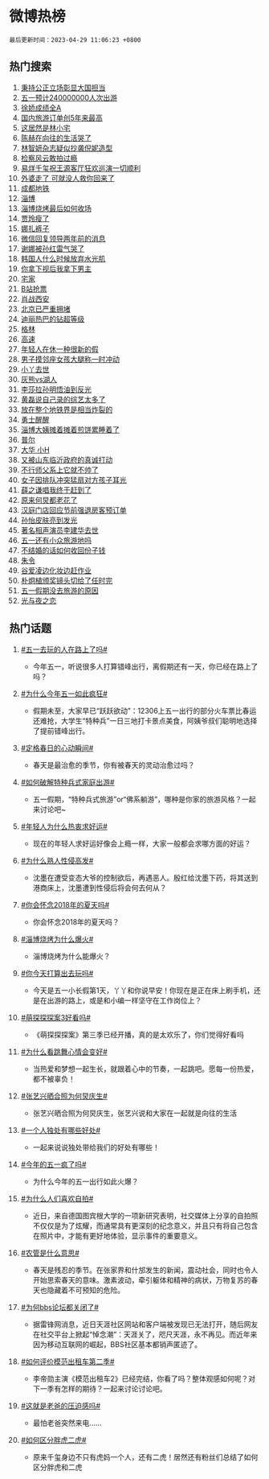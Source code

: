 # 微博热榜

`最后更新时间：2023-04-29 11:06:23 +0800`

## 热门搜索

1. [秉持公正立场彰显大国担当](https://m.weibo.cn/search?containerid=100103type%3D1%26t%3D10%26q%3D%23%E7%A7%89%E6%8C%81%E5%85%AC%E6%AD%A3%E7%AB%8B%E5%9C%BA%E5%BD%B0%E6%98%BE%E5%A4%A7%E5%9B%BD%E6%8B%85%E5%BD%93%23&stream_entry_id=51&isnewpage=1&extparam=seat%3D1%26pos%3D0%26dgr%3D0%26cate%3D10103%26stream_entry_id%3D51%26c_type%3D51%26filter_type%3Drealtimehot%26display_time%3D1682737581%26pre_seqid%3D1682737581626017588124&luicode=10000011&lfid=106003type%253D25%2526t%253D3%2526disable_hot%253D1%2526filter_type%253Drealtimehot)
1. [五一预计240000000人次出游](https://m.weibo.cn/search?containerid=100103type%3D1%26t%3D10%26q%3D%23%E4%BA%94%E4%B8%80%E9%A2%84%E8%AE%A1240000000%E4%BA%BA%E6%AC%A1%E5%87%BA%E6%B8%B8%23&stream_entry_id=31&isnewpage=1&extparam=seat%3D1%26pos%3D0%26lcate%3D5001%26filter_type%3Drealtimehot%26stream_entry_id%3D31%26band_rank%3D1%26c_type%3D31%26dgr%3D0%26q%3D%2523%25E4%25BA%2594%25E4%25B8%2580%25E9%25A2%2584%25E8%25AE%25A1240000000%25E4%25BA%25BA%25E6%25AC%25A1%25E5%2587%25BA%25E6%25B8%25B8%2523%26cate%3D5001%26realpos%3D1%26flag%3D16%26display_time%3D1682737581%26pre_seqid%3D1682737581626017588124&luicode=10000011&lfid=106003type%253D25%2526t%253D3%2526disable_hot%253D1%2526filter_type%253Drealtimehot)
1. [徐娇成绩全A](https://m.weibo.cn/search?containerid=100103type%3D1%26t%3D10%26q%3D%23%E5%BE%90%E5%A8%87%E6%88%90%E7%BB%A9%E5%85%A8A%23&stream_entry_id=31&isnewpage=1&extparam=seat%3D1%26pos%3D1%26lcate%3D5001%26filter_type%3Drealtimehot%26stream_entry_id%3D31%26band_rank%3D2%26c_type%3D31%26dgr%3D0%26q%3D%2523%25E5%25BE%2590%25E5%25A8%2587%25E6%2588%2590%25E7%25BB%25A9%25E5%2585%25A8A%2523%26cate%3D5001%26realpos%3D2%26flag%3D2%26display_time%3D1682737581%26pre_seqid%3D1682737581626017588124&luicode=10000011&lfid=106003type%253D25%2526t%253D3%2526disable_hot%253D1%2526filter_type%253Drealtimehot)
1. [国内旅游订单创5年来最高](https://m.weibo.cn/search?containerid=100103type%3D1%26t%3D10%26q%3D%23%E5%9B%BD%E5%86%85%E6%97%85%E6%B8%B8%E8%AE%A2%E5%8D%95%E5%88%9B5%E5%B9%B4%E6%9D%A5%E6%9C%80%E9%AB%98%23&stream_entry_id=31&isnewpage=1&extparam=seat%3D1%26pos%3D2%26lcate%3D5001%26filter_type%3Drealtimehot%26stream_entry_id%3D31%26band_rank%3D3%26c_type%3D31%26dgr%3D0%26q%3D%2523%25E5%259B%25BD%25E5%2586%2585%25E6%2597%2585%25E6%25B8%25B8%25E8%25AE%25A2%25E5%258D%2595%25E5%2588%259B5%25E5%25B9%25B4%25E6%259D%25A5%25E6%259C%2580%25E9%25AB%2598%2523%26cate%3D5001%26realpos%3D3%26flag%3D1%26display_time%3D1682737581%26pre_seqid%3D1682737581626017588124&luicode=10000011&lfid=106003type%253D25%2526t%253D3%2526disable_hot%253D1%2526filter_type%253Drealtimehot)
1. [这居然是林小宅](https://m.weibo.cn/search?containerid=100103type%3D1%26t%3D10%26q%3D%23%E8%BF%99%E5%B1%85%E7%84%B6%E6%98%AF%E6%9E%97%E5%B0%8F%E5%AE%85%23&stream_entry_id=31&isnewpage=1&extparam=seat%3D1%26pos%3D3%26lcate%3D5001%26filter_type%3Drealtimehot%26stream_entry_id%3D31%26band_rank%3D4%26c_type%3D31%26dgr%3D0%26q%3D%2523%25E8%25BF%2599%25E5%25B1%2585%25E7%2584%25B6%25E6%2598%25AF%25E6%259E%2597%25E5%25B0%258F%25E5%25AE%2585%2523%26cate%3D5001%26realpos%3D4%26flag%3D1%26display_time%3D1682737581%26pre_seqid%3D1682737581626017588124&luicode=10000011&lfid=106003type%253D25%2526t%253D3%2526disable_hot%253D1%2526filter_type%253Drealtimehot)
1. [陈赫在向往的生活哭了](https://m.weibo.cn/search?containerid=100103type%3D1%26t%3D10%26q%3D%23%E9%99%88%E8%B5%AB%E5%9C%A8%E5%90%91%E5%BE%80%E7%9A%84%E7%94%9F%E6%B4%BB%E5%93%AD%E4%BA%86%23&stream_entry_id=31&isnewpage=1&extparam=seat%3D1%26pos%3D4%26lcate%3D5001%26filter_type%3Drealtimehot%26stream_entry_id%3D31%26band_rank%3D5%26c_type%3D31%26dgr%3D0%26q%3D%2523%25E9%2599%2588%25E8%25B5%25AB%25E5%259C%25A8%25E5%2590%2591%25E5%25BE%2580%25E7%259A%2584%25E7%2594%259F%25E6%25B4%25BB%25E5%2593%25AD%25E4%25BA%2586%2523%26cate%3D5001%26realpos%3D5%26flag%3D2%26display_time%3D1682737581%26pre_seqid%3D1682737581626017588124&luicode=10000011&lfid=106003type%253D25%2526t%253D3%2526disable_hot%253D1%2526filter_type%253Drealtimehot)
1. [林智妍杂志疑似抄袭倪妮造型](https://m.weibo.cn/search?containerid=100103type%3D1%26t%3D10%26q%3D%23%E6%9E%97%E6%99%BA%E5%A6%8D%E6%9D%82%E5%BF%97%E7%96%91%E4%BC%BC%E6%8A%84%E8%A2%AD%E5%80%AA%E5%A6%AE%E9%80%A0%E5%9E%8B%23&stream_entry_id=31&isnewpage=1&extparam=seat%3D1%26pos%3D5%26lcate%3D5001%26filter_type%3Drealtimehot%26stream_entry_id%3D31%26band_rank%3D6%26c_type%3D31%26dgr%3D0%26q%3D%2523%25E6%259E%2597%25E6%2599%25BA%25E5%25A6%258D%25E6%259D%2582%25E5%25BF%2597%25E7%2596%2591%25E4%25BC%25BC%25E6%258A%2584%25E8%25A2%25AD%25E5%2580%25AA%25E5%25A6%25AE%25E9%2580%25A0%25E5%259E%258B%2523%26cate%3D5001%26realpos%3D6%26flag%3D0%26display_time%3D1682737581%26pre_seqid%3D1682737581626017588124&luicode=10000011&lfid=106003type%253D25%2526t%253D3%2526disable_hot%253D1%2526filter_type%253Drealtimehot)
1. [检察风云敢拍过瘾](https://m.weibo.cn/search?containerid=100103type%3D1%26t%3D10%26q%3D%23%E6%A3%80%E5%AF%9F%E9%A3%8E%E4%BA%91%E6%95%A2%E6%8B%8D%E8%BF%87%E7%98%BE%23&stream_entry_id=31&isnewpage=1&extparam=seat%3D1%26topic_ad%3D1%26pos%3D6%26band_rank%3D7%26lcate%3D5001%26filter_type%3Drealtimehot%26stream_entry_id%3D31%26adid%3D187668%26c_type%3D31%26dgr%3D0%26q%3D%2523%25E6%25A3%2580%25E5%25AF%259F%25E9%25A3%258E%25E4%25BA%2591%25E6%2595%25A2%25E6%258B%258D%25E8%25BF%2587%25E7%2598%25BE%2523%26cate%3D5001%26display_time%3D1682737581%26pre_seqid%3D1682737581626017588124&luicode=10000011&lfid=106003type%253D25%2526t%253D3%2526disable_hot%253D1%2526filter_type%253Drealtimehot)
1. [易烊千玺祝王源客厅狂欢巡演一切顺利](https://m.weibo.cn/search?containerid=100103type%3D1%26t%3D10%26q%3D%23%E6%98%93%E7%83%8A%E5%8D%83%E7%8E%BA%E7%A5%9D%E7%8E%8B%E6%BA%90%E5%AE%A2%E5%8E%85%E7%8B%82%E6%AC%A2%E5%B7%A1%E6%BC%94%E4%B8%80%E5%88%87%E9%A1%BA%E5%88%A9%23&stream_entry_id=31&isnewpage=1&extparam=seat%3D1%26pos%3D7%26lcate%3D5001%26filter_type%3Drealtimehot%26stream_entry_id%3D31%26band_rank%3D7%26c_type%3D31%26dgr%3D0%26q%3D%2523%25E6%2598%2593%25E7%2583%258A%25E5%258D%2583%25E7%258E%25BA%25E7%25A5%259D%25E7%258E%258B%25E6%25BA%2590%25E5%25AE%25A2%25E5%258E%2585%25E7%258B%2582%25E6%25AC%25A2%25E5%25B7%25A1%25E6%25BC%2594%25E4%25B8%2580%25E5%2588%2587%25E9%25A1%25BA%25E5%2588%25A9%2523%26cate%3D5001%26realpos%3D7%26flag%3D1%26display_time%3D1682737581%26pre_seqid%3D1682737581626017588124&luicode=10000011&lfid=106003type%253D25%2526t%253D3%2526disable_hot%253D1%2526filter_type%253Drealtimehot)
1. [外婆走了 可就没人救你回来了](https://m.weibo.cn/search?containerid=100103type%3D1%26t%3D10%26q%3D%E5%A4%96%E5%A9%86%E8%B5%B0%E4%BA%86+%E5%8F%AF%E5%B0%B1%E6%B2%A1%E4%BA%BA%E6%95%91%E4%BD%A0%E5%9B%9E%E6%9D%A5%E4%BA%86&stream_entry_id=31&isnewpage=1&extparam=seat%3D1%26pos%3D8%26lcate%3D5001%26filter_type%3Drealtimehot%26stream_entry_id%3D31%26band_rank%3D8%26c_type%3D31%26dgr%3D0%26q%3D%25E5%25A4%2596%25E5%25A9%2586%25E8%25B5%25B0%25E4%25BA%2586%2520%25E5%258F%25AF%25E5%25B0%25B1%25E6%25B2%25A1%25E4%25BA%25BA%25E6%2595%2591%25E4%25BD%25A0%25E5%259B%259E%25E6%259D%25A5%25E4%25BA%2586%26cate%3D5001%26realpos%3D8%26flag%3D0%26display_time%3D1682737581%26pre_seqid%3D1682737581626017588124&luicode=10000011&lfid=106003type%253D25%2526t%253D3%2526disable_hot%253D1%2526filter_type%253Drealtimehot)
1. [成都地铁](https://m.weibo.cn/search?containerid=100103type%3D1%26t%3D10%26q%3D%23%E6%88%90%E9%83%BD%E5%9C%B0%E9%93%81%23&stream_entry_id=31&isnewpage=1&extparam=seat%3D1%26pos%3D9%26lcate%3D5001%26filter_type%3Drealtimehot%26stream_entry_id%3D31%26band_rank%3D9%26c_type%3D31%26dgr%3D0%26q%3D%2523%25E6%2588%2590%25E9%2583%25BD%25E5%259C%25B0%25E9%2593%2581%2523%26cate%3D5001%26realpos%3D9%26flag%3D0%26display_time%3D1682737581%26pre_seqid%3D1682737581626017588124&luicode=10000011&lfid=106003type%253D25%2526t%253D3%2526disable_hot%253D1%2526filter_type%253Drealtimehot)
1. [淄博](https://m.weibo.cn/search?containerid=100103type%3D1%26t%3D10%26q%3D%E6%B7%84%E5%8D%9A&stream_entry_id=31&isnewpage=1&extparam=seat%3D1%26pos%3D10%26lcate%3D5001%26filter_type%3Drealtimehot%26stream_entry_id%3D31%26band_rank%3D10%26c_type%3D31%26dgr%3D0%26q%3D%25E6%25B7%2584%25E5%258D%259A%26cate%3D5001%26realpos%3D10%26flag%3D0%26display_time%3D1682737581%26pre_seqid%3D1682737581626017588124&luicode=10000011&lfid=106003type%253D25%2526t%253D3%2526disable_hot%253D1%2526filter_type%253Drealtimehot)
1. [淄博烧烤最后如何收场](https://m.weibo.cn/search?containerid=100103type%3D1%26t%3D10%26q%3D%E6%B7%84%E5%8D%9A%E7%83%A7%E7%83%A4%E6%9C%80%E5%90%8E%E5%A6%82%E4%BD%95%E6%94%B6%E5%9C%BA&stream_entry_id=31&isnewpage=1&extparam=seat%3D1%26pos%3D11%26lcate%3D5001%26filter_type%3Drealtimehot%26stream_entry_id%3D31%26band_rank%3D11%26c_type%3D31%26dgr%3D0%26q%3D%25E6%25B7%2584%25E5%258D%259A%25E7%2583%25A7%25E7%2583%25A4%25E6%259C%2580%25E5%2590%258E%25E5%25A6%2582%25E4%25BD%2595%25E6%2594%25B6%25E5%259C%25BA%26cate%3D5001%26realpos%3D11%26flag%3D2%26display_time%3D1682737581%26pre_seqid%3D1682737581626017588124&luicode=10000011&lfid=106003type%253D25%2526t%253D3%2526disable_hot%253D1%2526filter_type%253Drealtimehot)
1. [贾玲瘦了](https://m.weibo.cn/search?containerid=100103type%3D1%26t%3D10%26q%3D%E8%B4%BE%E7%8E%B2%E7%98%A6%E4%BA%86&stream_entry_id=31&isnewpage=1&extparam=seat%3D1%26pos%3D12%26lcate%3D5001%26filter_type%3Drealtimehot%26stream_entry_id%3D31%26band_rank%3D12%26c_type%3D31%26dgr%3D0%26q%3D%25E8%25B4%25BE%25E7%258E%25B2%25E7%2598%25A6%25E4%25BA%2586%26cate%3D5001%26realpos%3D12%26flag%3D1%26display_time%3D1682737581%26pre_seqid%3D1682737581626017588124&luicode=10000011&lfid=106003type%253D25%2526t%253D3%2526disable_hot%253D1%2526filter_type%253Drealtimehot)
1. [娜扎裤子](https://m.weibo.cn/search?containerid=100103type%3D1%26t%3D10%26q%3D%23%E5%A8%9C%E6%89%8E%E8%A3%A4%E5%AD%90%23&stream_entry_id=31&isnewpage=1&extparam=seat%3D1%26pos%3D13%26lcate%3D5001%26filter_type%3Drealtimehot%26stream_entry_id%3D31%26band_rank%3D13%26c_type%3D31%26dgr%3D0%26q%3D%2523%25E5%25A8%259C%25E6%2589%258E%25E8%25A3%25A4%25E5%25AD%2590%2523%26cate%3D5001%26realpos%3D13%26flag%3D1%26display_time%3D1682737581%26pre_seqid%3D1682737581626017588124&luicode=10000011&lfid=106003type%253D25%2526t%253D3%2526disable_hot%253D1%2526filter_type%253Drealtimehot)
1. [微信回复领导两年前的消息](https://m.weibo.cn/search?containerid=100103type%3D1%26t%3D10%26q%3D%23%E5%BE%AE%E4%BF%A1%E5%9B%9E%E5%A4%8D%E9%A2%86%E5%AF%BC%E4%B8%A4%E5%B9%B4%E5%89%8D%E7%9A%84%E6%B6%88%E6%81%AF%23&stream_entry_id=31&isnewpage=1&extparam=seat%3D1%26pos%3D14%26lcate%3D5001%26filter_type%3Drealtimehot%26stream_entry_id%3D31%26band_rank%3D14%26c_type%3D31%26dgr%3D0%26q%3D%2523%25E5%25BE%25AE%25E4%25BF%25A1%25E5%259B%259E%25E5%25A4%258D%25E9%25A2%2586%25E5%25AF%25BC%25E4%25B8%25A4%25E5%25B9%25B4%25E5%2589%258D%25E7%259A%2584%25E6%25B6%2588%25E6%2581%25AF%2523%26cate%3D5001%26realpos%3D14%26flag%3D2%26display_time%3D1682737581%26pre_seqid%3D1682737581626017588124&luicode=10000011&lfid=106003type%253D25%2526t%253D3%2526disable_hot%253D1%2526filter_type%253Drealtimehot)
1. [谢娜被孙红雷气哭了](https://m.weibo.cn/search?containerid=100103type%3D1%26t%3D10%26q%3D%23%E8%B0%A2%E5%A8%9C%E8%A2%AB%E5%AD%99%E7%BA%A2%E9%9B%B7%E6%B0%94%E5%93%AD%E4%BA%86%23&stream_entry_id=31&isnewpage=1&extparam=seat%3D1%26pos%3D15%26lcate%3D5001%26filter_type%3Drealtimehot%26stream_entry_id%3D31%26band_rank%3D15%26c_type%3D31%26dgr%3D0%26q%3D%2523%25E8%25B0%25A2%25E5%25A8%259C%25E8%25A2%25AB%25E5%25AD%2599%25E7%25BA%25A2%25E9%259B%25B7%25E6%25B0%2594%25E5%2593%25AD%25E4%25BA%2586%2523%26cate%3D5001%26realpos%3D15%26flag%3D1%26display_time%3D1682737581%26pre_seqid%3D1682737581626017588124&luicode=10000011&lfid=106003type%253D25%2526t%253D3%2526disable_hot%253D1%2526filter_type%253Drealtimehot)
1. [韩国人什么时候放弃水光肌](https://m.weibo.cn/search?containerid=100103type%3D1%26t%3D10%26q%3D%E9%9F%A9%E5%9B%BD%E4%BA%BA%E4%BB%80%E4%B9%88%E6%97%B6%E5%80%99%E6%94%BE%E5%BC%83%E6%B0%B4%E5%85%89%E8%82%8C&stream_entry_id=31&isnewpage=1&extparam=seat%3D1%26pos%3D16%26lcate%3D5001%26filter_type%3Drealtimehot%26stream_entry_id%3D31%26band_rank%3D16%26c_type%3D31%26dgr%3D0%26q%3D%25E9%259F%25A9%25E5%259B%25BD%25E4%25BA%25BA%25E4%25BB%2580%25E4%25B9%2588%25E6%2597%25B6%25E5%2580%2599%25E6%2594%25BE%25E5%25BC%2583%25E6%25B0%25B4%25E5%2585%2589%25E8%2582%258C%26cate%3D5001%26realpos%3D16%26flag%3D0%26display_time%3D1682737581%26pre_seqid%3D1682737581626017588124&luicode=10000011&lfid=106003type%253D25%2526t%253D3%2526disable_hot%253D1%2526filter_type%253Drealtimehot)
1. [你拿下视后我拿下男主](https://m.weibo.cn/search?containerid=100103type%3D1%26t%3D10%26q%3D%23%E4%BD%A0%E6%8B%BF%E4%B8%8B%E8%A7%86%E5%90%8E%E6%88%91%E6%8B%BF%E4%B8%8B%E7%94%B7%E4%B8%BB%23&stream_entry_id=31&isnewpage=1&extparam=seat%3D1%26pos%3D17%26lcate%3D5001%26filter_type%3Drealtimehot%26stream_entry_id%3D31%26band_rank%3D17%26c_type%3D31%26dgr%3D0%26q%3D%2523%25E4%25BD%25A0%25E6%258B%25BF%25E4%25B8%258B%25E8%25A7%2586%25E5%2590%258E%25E6%2588%2591%25E6%258B%25BF%25E4%25B8%258B%25E7%2594%25B7%25E4%25B8%25BB%2523%26cate%3D5001%26realpos%3D17%26flag%3D2%26display_time%3D1682737581%26pre_seqid%3D1682737581626017588124&luicode=10000011&lfid=106003type%253D25%2526t%253D3%2526disable_hot%253D1%2526filter_type%253Drealtimehot)
1. [宅家](https://m.weibo.cn/search?containerid=100103type%3D1%26t%3D10%26q%3D%E5%AE%85%E5%AE%B6&stream_entry_id=31&isnewpage=1&extparam=seat%3D1%26pos%3D18%26lcate%3D5001%26filter_type%3Drealtimehot%26stream_entry_id%3D31%26band_rank%3D18%26c_type%3D31%26dgr%3D0%26q%3D%25E5%25AE%2585%25E5%25AE%25B6%26cate%3D5001%26realpos%3D18%26flag%3D1%26display_time%3D1682737581%26pre_seqid%3D1682737581626017588124&luicode=10000011&lfid=106003type%253D25%2526t%253D3%2526disable_hot%253D1%2526filter_type%253Drealtimehot)
1. [B站抢票](https://m.weibo.cn/search?containerid=100103type%3D1%26t%3D10%26q%3DB%E7%AB%99%E6%8A%A2%E7%A5%A8&stream_entry_id=31&isnewpage=1&extparam=seat%3D1%26pos%3D19%26lcate%3D5001%26filter_type%3Drealtimehot%26stream_entry_id%3D31%26band_rank%3D19%26c_type%3D31%26dgr%3D0%26q%3DB%25E7%25AB%2599%25E6%258A%25A2%25E7%25A5%25A8%26cate%3D5001%26realpos%3D19%26flag%3D0%26display_time%3D1682737581%26pre_seqid%3D1682737581626017588124&luicode=10000011&lfid=106003type%253D25%2526t%253D3%2526disable_hot%253D1%2526filter_type%253Drealtimehot)
1. [肖战西安](https://m.weibo.cn/search?containerid=100103type%3D1%26t%3D10%26q%3D%23%E8%82%96%E6%88%98%E8%A5%BF%E5%AE%89%23&stream_entry_id=31&isnewpage=1&extparam=seat%3D1%26pos%3D20%26lcate%3D5001%26filter_type%3Drealtimehot%26stream_entry_id%3D31%26band_rank%3D20%26c_type%3D31%26dgr%3D0%26q%3D%2523%25E8%2582%2596%25E6%2588%2598%25E8%25A5%25BF%25E5%25AE%2589%2523%26cate%3D5001%26realpos%3D20%26flag%3D0%26display_time%3D1682737581%26pre_seqid%3D1682737581626017588124&luicode=10000011&lfid=106003type%253D25%2526t%253D3%2526disable_hot%253D1%2526filter_type%253Drealtimehot)
1. [北京已严重拥堵](https://m.weibo.cn/search?containerid=100103type%3D1%26t%3D10%26q%3D%23%E5%8C%97%E4%BA%AC%E5%B7%B2%E4%B8%A5%E9%87%8D%E6%8B%A5%E5%A0%B5%23&stream_entry_id=31&isnewpage=1&extparam=seat%3D1%26pos%3D21%26lcate%3D5001%26filter_type%3Drealtimehot%26stream_entry_id%3D31%26band_rank%3D21%26c_type%3D31%26dgr%3D0%26q%3D%2523%25E5%258C%2597%25E4%25BA%25AC%25E5%25B7%25B2%25E4%25B8%25A5%25E9%2587%258D%25E6%258B%25A5%25E5%25A0%25B5%2523%26cate%3D5001%26realpos%3D21%26flag%3D0%26display_time%3D1682737581%26pre_seqid%3D1682737581626017588124&luicode=10000011&lfid=106003type%253D25%2526t%253D3%2526disable_hot%253D1%2526filter_type%253Drealtimehot)
1. [迪丽热巴的钻超等级](https://m.weibo.cn/search?containerid=100103type%3D1%26t%3D10%26q%3D%23%E8%BF%AA%E4%B8%BD%E7%83%AD%E5%B7%B4%E7%9A%84%E9%92%BB%E8%B6%85%E7%AD%89%E7%BA%A7%23&stream_entry_id=31&isnewpage=1&extparam=seat%3D1%26pos%3D22%26lcate%3D5001%26filter_type%3Drealtimehot%26stream_entry_id%3D31%26band_rank%3D22%26c_type%3D31%26dgr%3D0%26q%3D%2523%25E8%25BF%25AA%25E4%25B8%25BD%25E7%2583%25AD%25E5%25B7%25B4%25E7%259A%2584%25E9%2592%25BB%25E8%25B6%2585%25E7%25AD%2589%25E7%25BA%25A7%2523%26cate%3D5001%26realpos%3D22%26flag%3D1%26display_time%3D1682737581%26pre_seqid%3D1682737581626017588124&luicode=10000011&lfid=106003type%253D25%2526t%253D3%2526disable_hot%253D1%2526filter_type%253Drealtimehot)
1. [格林](https://m.weibo.cn/search?containerid=100103type%3D1%26t%3D10%26q%3D%E6%A0%BC%E6%9E%97&stream_entry_id=31&isnewpage=1&extparam=seat%3D1%26pos%3D23%26lcate%3D5001%26filter_type%3Drealtimehot%26stream_entry_id%3D31%26band_rank%3D23%26c_type%3D31%26dgr%3D0%26q%3D%25E6%25A0%25BC%25E6%259E%2597%26cate%3D5001%26realpos%3D23%26flag%3D1%26display_time%3D1682737581%26pre_seqid%3D1682737581626017588124&luicode=10000011&lfid=106003type%253D25%2526t%253D3%2526disable_hot%253D1%2526filter_type%253Drealtimehot)
1. [高速](https://m.weibo.cn/search?containerid=100103type%3D1%26t%3D10%26q%3D%E9%AB%98%E9%80%9F&stream_entry_id=31&isnewpage=1&extparam=seat%3D1%26pos%3D24%26lcate%3D5001%26filter_type%3Drealtimehot%26stream_entry_id%3D31%26band_rank%3D24%26c_type%3D31%26dgr%3D0%26q%3D%25E9%25AB%2598%25E9%2580%259F%26cate%3D5001%26realpos%3D24%26flag%3D0%26display_time%3D1682737581%26pre_seqid%3D1682737581626017588124&luicode=10000011&lfid=106003type%253D25%2526t%253D3%2526disable_hot%253D1%2526filter_type%253Drealtimehot)
1. [年轻人在休一种很新的假](https://m.weibo.cn/search?containerid=100103type%3D1%26t%3D10%26q%3D%23%E5%B9%B4%E8%BD%BB%E4%BA%BA%E5%9C%A8%E4%BC%91%E4%B8%80%E7%A7%8D%E5%BE%88%E6%96%B0%E7%9A%84%E5%81%87%23&stream_entry_id=31&isnewpage=1&extparam=seat%3D1%26pos%3D25%26lcate%3D5001%26filter_type%3Drealtimehot%26stream_entry_id%3D31%26band_rank%3D25%26c_type%3D31%26dgr%3D0%26q%3D%2523%25E5%25B9%25B4%25E8%25BD%25BB%25E4%25BA%25BA%25E5%259C%25A8%25E4%25BC%2591%25E4%25B8%2580%25E7%25A7%258D%25E5%25BE%2588%25E6%2596%25B0%25E7%259A%2584%25E5%2581%2587%2523%26cate%3D5001%26realpos%3D25%26flag%3D1%26display_time%3D1682737581%26pre_seqid%3D1682737581626017588124&luicode=10000011&lfid=106003type%253D25%2526t%253D3%2526disable_hot%253D1%2526filter_type%253Drealtimehot)
1. [男子摸邻座女孩大腿称一时冲动](https://m.weibo.cn/search?containerid=100103type%3D1%26t%3D10%26q%3D%23%E7%94%B7%E5%AD%90%E6%91%B8%E9%82%BB%E5%BA%A7%E5%A5%B3%E5%AD%A9%E5%A4%A7%E8%85%BF%E7%A7%B0%E4%B8%80%E6%97%B6%E5%86%B2%E5%8A%A8%23&stream_entry_id=31&isnewpage=1&extparam=seat%3D1%26pos%3D26%26lcate%3D5001%26filter_type%3Drealtimehot%26stream_entry_id%3D31%26band_rank%3D26%26c_type%3D31%26dgr%3D0%26q%3D%2523%25E7%2594%25B7%25E5%25AD%2590%25E6%2591%25B8%25E9%2582%25BB%25E5%25BA%25A7%25E5%25A5%25B3%25E5%25AD%25A9%25E5%25A4%25A7%25E8%2585%25BF%25E7%25A7%25B0%25E4%25B8%2580%25E6%2597%25B6%25E5%2586%25B2%25E5%258A%25A8%2523%26cate%3D5001%26realpos%3D26%26flag%3D1%26display_time%3D1682737581%26pre_seqid%3D1682737581626017588124&luicode=10000011&lfid=106003type%253D25%2526t%253D3%2526disable_hot%253D1%2526filter_type%253Drealtimehot)
1. [小丫去世](https://m.weibo.cn/search?containerid=100103type%3D1%26t%3D10%26q%3D%E5%B0%8F%E4%B8%AB%E5%8E%BB%E4%B8%96&stream_entry_id=31&isnewpage=1&extparam=seat%3D1%26pos%3D27%26lcate%3D5001%26filter_type%3Drealtimehot%26stream_entry_id%3D31%26band_rank%3D27%26c_type%3D31%26dgr%3D0%26q%3D%25E5%25B0%258F%25E4%25B8%25AB%25E5%258E%25BB%25E4%25B8%2596%26cate%3D5001%26realpos%3D27%26flag%3D0%26display_time%3D1682737581%26pre_seqid%3D1682737581626017588124&luicode=10000011&lfid=106003type%253D25%2526t%253D3%2526disable_hot%253D1%2526filter_type%253Drealtimehot)
1. [灰熊vs湖人](https://m.weibo.cn/search?containerid=100103type%3D1%26t%3D10%26q%3D%23%E7%81%B0%E7%86%8Avs%E6%B9%96%E4%BA%BA%23&stream_entry_id=31&isnewpage=1&extparam=seat%3D1%26pos%3D28%26lcate%3D5001%26filter_type%3Drealtimehot%26stream_entry_id%3D31%26band_rank%3D28%26c_type%3D31%26dgr%3D0%26q%3D%2523%25E7%2581%25B0%25E7%2586%258Avs%25E6%25B9%2596%25E4%25BA%25BA%2523%26cate%3D5001%26realpos%3D28%26flag%3D1%26display_time%3D1682737581%26pre_seqid%3D1682737581626017588124&luicode=10000011&lfid=106003type%253D25%2526t%253D3%2526disable_hot%253D1%2526filter_type%253Drealtimehot)
1. [李莎拉孙明悟油到反光](https://m.weibo.cn/search?containerid=100103type%3D1%26t%3D10%26q%3D%23%E6%9D%8E%E8%8E%8E%E6%8B%89%E5%AD%99%E6%98%8E%E6%82%9F%E6%B2%B9%E5%88%B0%E5%8F%8D%E5%85%89%23&stream_entry_id=31&isnewpage=1&extparam=seat%3D1%26pos%3D29%26lcate%3D5001%26filter_type%3Drealtimehot%26stream_entry_id%3D31%26band_rank%3D29%26c_type%3D31%26dgr%3D0%26q%3D%2523%25E6%259D%258E%25E8%258E%258E%25E6%258B%2589%25E5%25AD%2599%25E6%2598%258E%25E6%2582%259F%25E6%25B2%25B9%25E5%2588%25B0%25E5%258F%258D%25E5%2585%2589%2523%26cate%3D5001%26realpos%3D29%26flag%3D0%26display_time%3D1682737581%26pre_seqid%3D1682737581626017588124&luicode=10000011&lfid=106003type%253D25%2526t%253D3%2526disable_hot%253D1%2526filter_type%253Drealtimehot)
1. [黄磊说自己录的综艺太多了](https://m.weibo.cn/search?containerid=100103type%3D1%26t%3D10%26q%3D%23%E9%BB%84%E7%A3%8A%E8%AF%B4%E8%87%AA%E5%B7%B1%E5%BD%95%E7%9A%84%E7%BB%BC%E8%89%BA%E5%A4%AA%E5%A4%9A%E4%BA%86%23&stream_entry_id=31&isnewpage=1&extparam=seat%3D1%26pos%3D30%26lcate%3D5001%26filter_type%3Drealtimehot%26stream_entry_id%3D31%26band_rank%3D30%26c_type%3D31%26dgr%3D0%26q%3D%2523%25E9%25BB%2584%25E7%25A3%258A%25E8%25AF%25B4%25E8%2587%25AA%25E5%25B7%25B1%25E5%25BD%2595%25E7%259A%2584%25E7%25BB%25BC%25E8%2589%25BA%25E5%25A4%25AA%25E5%25A4%259A%25E4%25BA%2586%2523%26cate%3D5001%26realpos%3D30%26flag%3D0%26display_time%3D1682737581%26pre_seqid%3D1682737581626017588124&luicode=10000011&lfid=106003type%253D25%2526t%253D3%2526disable_hot%253D1%2526filter_type%253Drealtimehot)
1. [放在整个地铁界是相当炸裂的](https://m.weibo.cn/search?containerid=100103type%3D1%26t%3D10%26q%3D%23%E6%94%BE%E5%9C%A8%E6%95%B4%E4%B8%AA%E5%9C%B0%E9%93%81%E7%95%8C%E6%98%AF%E7%9B%B8%E5%BD%93%E7%82%B8%E8%A3%82%E7%9A%84%23&stream_entry_id=31&isnewpage=1&extparam=seat%3D1%26pos%3D31%26lcate%3D5001%26filter_type%3Drealtimehot%26stream_entry_id%3D31%26band_rank%3D31%26c_type%3D31%26dgr%3D0%26q%3D%2523%25E6%2594%25BE%25E5%259C%25A8%25E6%2595%25B4%25E4%25B8%25AA%25E5%259C%25B0%25E9%2593%2581%25E7%2595%258C%25E6%2598%25AF%25E7%259B%25B8%25E5%25BD%2593%25E7%2582%25B8%25E8%25A3%2582%25E7%259A%2584%2523%26cate%3D5001%26realpos%3D31%26flag%3D1%26display_time%3D1682737581%26pre_seqid%3D1682737581626017588124&luicode=10000011&lfid=106003type%253D25%2526t%253D3%2526disable_hot%253D1%2526filter_type%253Drealtimehot)
1. [勇士醒醒](https://m.weibo.cn/search?containerid=100103type%3D1%26t%3D10%26q%3D%23%E5%8B%87%E5%A3%AB%E9%86%92%E9%86%92%23&stream_entry_id=31&isnewpage=1&extparam=seat%3D1%26pos%3D32%26lcate%3D5001%26filter_type%3Drealtimehot%26stream_entry_id%3D31%26band_rank%3D32%26c_type%3D31%26dgr%3D0%26q%3D%2523%25E5%258B%2587%25E5%25A3%25AB%25E9%2586%2592%25E9%2586%2592%2523%26cate%3D5001%26realpos%3D32%26flag%3D1%26display_time%3D1682737581%26pre_seqid%3D1682737581626017588124&luicode=10000011&lfid=106003type%253D25%2526t%253D3%2526disable_hot%253D1%2526filter_type%253Drealtimehot)
1. [淄博大姨摊着摊着煎饼累睡着了](https://m.weibo.cn/search?containerid=100103type%3D1%26t%3D10%26q%3D%23%E6%B7%84%E5%8D%9A%E5%A4%A7%E5%A7%A8%E6%91%8A%E7%9D%80%E6%91%8A%E7%9D%80%E7%85%8E%E9%A5%BC%E7%B4%AF%E7%9D%A1%E7%9D%80%E4%BA%86%23&stream_entry_id=31&isnewpage=1&extparam=seat%3D1%26pos%3D33%26lcate%3D5001%26filter_type%3Drealtimehot%26stream_entry_id%3D31%26band_rank%3D33%26c_type%3D31%26dgr%3D0%26q%3D%2523%25E6%25B7%2584%25E5%258D%259A%25E5%25A4%25A7%25E5%25A7%25A8%25E6%2591%258A%25E7%259D%2580%25E6%2591%258A%25E7%259D%2580%25E7%2585%258E%25E9%25A5%25BC%25E7%25B4%25AF%25E7%259D%25A1%25E7%259D%2580%25E4%25BA%2586%2523%26cate%3D5001%26realpos%3D33%26flag%3D0%26display_time%3D1682737581%26pre_seqid%3D1682737581626017588124&luicode=10000011&lfid=106003type%253D25%2526t%253D3%2526disable_hot%253D1%2526filter_type%253Drealtimehot)
1. [普尔](https://m.weibo.cn/search?containerid=100103type%3D1%26t%3D10%26q%3D%E6%99%AE%E5%B0%94&stream_entry_id=31&isnewpage=1&extparam=seat%3D1%26pos%3D34%26lcate%3D5001%26filter_type%3Drealtimehot%26stream_entry_id%3D31%26band_rank%3D34%26c_type%3D31%26dgr%3D0%26q%3D%25E6%2599%25AE%25E5%25B0%2594%26cate%3D5001%26realpos%3D34%26flag%3D1%26display_time%3D1682737581%26pre_seqid%3D1682737581626017588124&luicode=10000011&lfid=106003type%253D25%2526t%253D3%2526disable_hot%253D1%2526filter_type%253Drealtimehot)
1. [大华 小H](https://m.weibo.cn/search?containerid=100103type%3D1%26t%3D10%26q%3D%E5%A4%A7%E5%8D%8E+%E5%B0%8FH&stream_entry_id=31&isnewpage=1&extparam=seat%3D1%26pos%3D35%26lcate%3D5001%26filter_type%3Drealtimehot%26stream_entry_id%3D31%26band_rank%3D35%26c_type%3D31%26dgr%3D0%26q%3D%25E5%25A4%25A7%25E5%258D%258E%2520%25E5%25B0%258FH%26cate%3D5001%26realpos%3D35%26flag%3D1%26display_time%3D1682737581%26pre_seqid%3D1682737581626017588124&luicode=10000011&lfid=106003type%253D25%2526t%253D3%2526disable_hot%253D1%2526filter_type%253Drealtimehot)
1. [又被山东临沂政府的真诚打动](https://m.weibo.cn/search?containerid=100103type%3D1%26t%3D10%26q%3D%23%E5%8F%88%E8%A2%AB%E5%B1%B1%E4%B8%9C%E4%B8%B4%E6%B2%82%E6%94%BF%E5%BA%9C%E7%9A%84%E7%9C%9F%E8%AF%9A%E6%89%93%E5%8A%A8%23&stream_entry_id=31&isnewpage=1&extparam=seat%3D1%26pos%3D36%26lcate%3D5001%26filter_type%3Drealtimehot%26stream_entry_id%3D31%26band_rank%3D36%26c_type%3D31%26dgr%3D0%26q%3D%2523%25E5%258F%2588%25E8%25A2%25AB%25E5%25B1%25B1%25E4%25B8%259C%25E4%25B8%25B4%25E6%25B2%2582%25E6%2594%25BF%25E5%25BA%259C%25E7%259A%2584%25E7%259C%259F%25E8%25AF%259A%25E6%2589%2593%25E5%258A%25A8%2523%26cate%3D5001%26realpos%3D36%26flag%3D0%26display_time%3D1682737581%26pre_seqid%3D1682737581626017588124&luicode=10000011&lfid=106003type%253D25%2526t%253D3%2526disable_hot%253D1%2526filter_type%253Drealtimehot)
1. [不行师父系上它就不帅了](https://m.weibo.cn/search?containerid=100103type%3D1%26t%3D10%26q%3D%23%E4%B8%8D%E8%A1%8C%E5%B8%88%E7%88%B6%E7%B3%BB%E4%B8%8A%E5%AE%83%E5%B0%B1%E4%B8%8D%E5%B8%85%E4%BA%86%23&stream_entry_id=31&isnewpage=1&extparam=seat%3D1%26pos%3D37%26lcate%3D5001%26filter_type%3Drealtimehot%26stream_entry_id%3D31%26band_rank%3D37%26c_type%3D31%26dgr%3D0%26q%3D%2523%25E4%25B8%258D%25E8%25A1%258C%25E5%25B8%2588%25E7%2588%25B6%25E7%25B3%25BB%25E4%25B8%258A%25E5%25AE%2583%25E5%25B0%25B1%25E4%25B8%258D%25E5%25B8%2585%25E4%25BA%2586%2523%26cate%3D5001%26realpos%3D37%26flag%3D0%26display_time%3D1682737581%26pre_seqid%3D1682737581626017588124&luicode=10000011&lfid=106003type%253D25%2526t%253D3%2526disable_hot%253D1%2526filter_type%253Drealtimehot)
1. [女子因排队冲突猛扇对方孩子耳光](https://m.weibo.cn/search?containerid=100103type%3D1%26t%3D10%26q%3D%23%E5%A5%B3%E5%AD%90%E5%9B%A0%E6%8E%92%E9%98%9F%E5%86%B2%E7%AA%81%E7%8C%9B%E6%89%87%E5%AF%B9%E6%96%B9%E5%AD%A9%E5%AD%90%E8%80%B3%E5%85%89%23&stream_entry_id=31&isnewpage=1&extparam=seat%3D1%26pos%3D38%26lcate%3D5001%26filter_type%3Drealtimehot%26stream_entry_id%3D31%26band_rank%3D38%26c_type%3D31%26dgr%3D0%26q%3D%2523%25E5%25A5%25B3%25E5%25AD%2590%25E5%259B%25A0%25E6%258E%2592%25E9%2598%259F%25E5%2586%25B2%25E7%25AA%2581%25E7%258C%259B%25E6%2589%2587%25E5%25AF%25B9%25E6%2596%25B9%25E5%25AD%25A9%25E5%25AD%2590%25E8%2580%25B3%25E5%2585%2589%2523%26cate%3D5001%26realpos%3D38%26flag%3D1%26display_time%3D1682737581%26pre_seqid%3D1682737581626017588124&luicode=10000011&lfid=106003type%253D25%2526t%253D3%2526disable_hot%253D1%2526filter_type%253Drealtimehot)
1. [薛之谦唱我终于赶到了](https://m.weibo.cn/search?containerid=100103type%3D1%26t%3D10%26q%3D%23%E8%96%9B%E4%B9%8B%E8%B0%A6%E5%94%B1%E6%88%91%E7%BB%88%E4%BA%8E%E8%B5%B6%E5%88%B0%E4%BA%86%23&stream_entry_id=31&isnewpage=1&extparam=seat%3D1%26pos%3D39%26lcate%3D5001%26filter_type%3Drealtimehot%26stream_entry_id%3D31%26band_rank%3D39%26c_type%3D31%26dgr%3D0%26q%3D%2523%25E8%2596%259B%25E4%25B9%258B%25E8%25B0%25A6%25E5%2594%25B1%25E6%2588%2591%25E7%25BB%2588%25E4%25BA%258E%25E8%25B5%25B6%25E5%2588%25B0%25E4%25BA%2586%2523%26cate%3D5001%26realpos%3D39%26flag%3D1%26display_time%3D1682737581%26pre_seqid%3D1682737581626017588124&luicode=10000011&lfid=106003type%253D25%2526t%253D3%2526disable_hot%253D1%2526filter_type%253Drealtimehot)
1. [原来何炅都老花了](https://m.weibo.cn/search?containerid=100103type%3D1%26t%3D10%26q%3D%23%E5%8E%9F%E6%9D%A5%E4%BD%95%E7%82%85%E9%83%BD%E8%80%81%E8%8A%B1%E4%BA%86%23&stream_entry_id=31&isnewpage=1&extparam=seat%3D1%26pos%3D40%26lcate%3D5001%26filter_type%3Drealtimehot%26stream_entry_id%3D31%26band_rank%3D40%26c_type%3D31%26dgr%3D0%26q%3D%2523%25E5%258E%259F%25E6%259D%25A5%25E4%25BD%2595%25E7%2582%2585%25E9%2583%25BD%25E8%2580%2581%25E8%258A%25B1%25E4%25BA%2586%2523%26cate%3D5001%26realpos%3D40%26flag%3D0%26display_time%3D1682737581%26pre_seqid%3D1682737581626017588124&luicode=10000011&lfid=106003type%253D25%2526t%253D3%2526disable_hot%253D1%2526filter_type%253Drealtimehot)
1. [汉庭门店回应节前强退房客预订单](https://m.weibo.cn/search?containerid=100103type%3D1%26t%3D10%26q%3D%23%E6%B1%89%E5%BA%AD%E9%97%A8%E5%BA%97%E5%9B%9E%E5%BA%94%E8%8A%82%E5%89%8D%E5%BC%BA%E9%80%80%E6%88%BF%E5%AE%A2%E9%A2%84%E8%AE%A2%E5%8D%95%23&stream_entry_id=31&isnewpage=1&extparam=seat%3D1%26pos%3D41%26lcate%3D5001%26filter_type%3Drealtimehot%26stream_entry_id%3D31%26band_rank%3D41%26c_type%3D31%26dgr%3D0%26q%3D%2523%25E6%25B1%2589%25E5%25BA%25AD%25E9%2597%25A8%25E5%25BA%2597%25E5%259B%259E%25E5%25BA%2594%25E8%258A%2582%25E5%2589%258D%25E5%25BC%25BA%25E9%2580%2580%25E6%2588%25BF%25E5%25AE%25A2%25E9%25A2%2584%25E8%25AE%25A2%25E5%258D%2595%2523%26cate%3D5001%26realpos%3D41%26flag%3D1%26display_time%3D1682737581%26pre_seqid%3D1682737581626017588124&luicode=10000011&lfid=106003type%253D25%2526t%253D3%2526disable_hot%253D1%2526filter_type%253Drealtimehot)
1. [孙怡皮肤亮到发光](https://m.weibo.cn/search?containerid=100103type%3D1%26t%3D10%26q%3D%23%E5%AD%99%E6%80%A1%E7%9A%AE%E8%82%A4%E4%BA%AE%E5%88%B0%E5%8F%91%E5%85%89%23&stream_entry_id=31&isnewpage=1&extparam=seat%3D1%26pos%3D42%26lcate%3D5001%26filter_type%3Drealtimehot%26stream_entry_id%3D31%26band_rank%3D42%26c_type%3D31%26dgr%3D0%26q%3D%2523%25E5%25AD%2599%25E6%2580%25A1%25E7%259A%25AE%25E8%2582%25A4%25E4%25BA%25AE%25E5%2588%25B0%25E5%258F%2591%25E5%2585%2589%2523%26cate%3D5001%26realpos%3D42%26flag%3D1%26display_time%3D1682737581%26pre_seqid%3D1682737581626017588124&luicode=10000011&lfid=106003type%253D25%2526t%253D3%2526disable_hot%253D1%2526filter_type%253Drealtimehot)
1. [著名相声演员李建华去世](https://m.weibo.cn/search?containerid=100103type%3D1%26t%3D10%26q%3D%23%E8%91%97%E5%90%8D%E7%9B%B8%E5%A3%B0%E6%BC%94%E5%91%98%E6%9D%8E%E5%BB%BA%E5%8D%8E%E5%8E%BB%E4%B8%96%23&stream_entry_id=31&isnewpage=1&extparam=seat%3D1%26pos%3D43%26lcate%3D5001%26filter_type%3Drealtimehot%26stream_entry_id%3D31%26band_rank%3D43%26c_type%3D31%26dgr%3D0%26q%3D%2523%25E8%2591%2597%25E5%2590%258D%25E7%259B%25B8%25E5%25A3%25B0%25E6%25BC%2594%25E5%2591%2598%25E6%259D%258E%25E5%25BB%25BA%25E5%258D%258E%25E5%258E%25BB%25E4%25B8%2596%2523%26cate%3D5001%26realpos%3D43%26flag%3D0%26display_time%3D1682737581%26pre_seqid%3D1682737581626017588124&luicode=10000011&lfid=106003type%253D25%2526t%253D3%2526disable_hot%253D1%2526filter_type%253Drealtimehot)
1. [五一还有小众旅游地吗](https://m.weibo.cn/search?containerid=100103type%3D1%26t%3D10%26q%3D%23%E4%BA%94%E4%B8%80%E8%BF%98%E6%9C%89%E5%B0%8F%E4%BC%97%E6%97%85%E6%B8%B8%E5%9C%B0%E5%90%97%23&stream_entry_id=31&isnewpage=1&extparam=seat%3D1%26pos%3D44%26lcate%3D5001%26filter_type%3Drealtimehot%26stream_entry_id%3D31%26band_rank%3D44%26c_type%3D31%26dgr%3D0%26q%3D%2523%25E4%25BA%2594%25E4%25B8%2580%25E8%25BF%2598%25E6%259C%2589%25E5%25B0%258F%25E4%25BC%2597%25E6%2597%2585%25E6%25B8%25B8%25E5%259C%25B0%25E5%2590%2597%2523%26cate%3D5001%26realpos%3D44%26flag%3D1%26display_time%3D1682737581%26pre_seqid%3D1682737581626017588124&luicode=10000011&lfid=106003type%253D25%2526t%253D3%2526disable_hot%253D1%2526filter_type%253Drealtimehot)
1. [不结婚的话如何收回份子钱](https://m.weibo.cn/search?containerid=100103type%3D1%26t%3D10%26q%3D%23%E4%B8%8D%E7%BB%93%E5%A9%9A%E7%9A%84%E8%AF%9D%E5%A6%82%E4%BD%95%E6%94%B6%E5%9B%9E%E4%BB%BD%E5%AD%90%E9%92%B1%23&stream_entry_id=31&isnewpage=1&extparam=seat%3D1%26pos%3D45%26lcate%3D5001%26filter_type%3Drealtimehot%26stream_entry_id%3D31%26band_rank%3D45%26c_type%3D31%26dgr%3D0%26q%3D%2523%25E4%25B8%258D%25E7%25BB%2593%25E5%25A9%259A%25E7%259A%2584%25E8%25AF%259D%25E5%25A6%2582%25E4%25BD%2595%25E6%2594%25B6%25E5%259B%259E%25E4%25BB%25BD%25E5%25AD%2590%25E9%2592%25B1%2523%26cate%3D5001%26realpos%3D45%26flag%3D0%26display_time%3D1682737581%26pre_seqid%3D1682737581626017588124&luicode=10000011&lfid=106003type%253D25%2526t%253D3%2526disable_hot%253D1%2526filter_type%253Drealtimehot)
1. [朱令](https://m.weibo.cn/search?containerid=100103type%3D1%26t%3D10%26q%3D%E6%9C%B1%E4%BB%A4&stream_entry_id=31&isnewpage=1&extparam=seat%3D1%26pos%3D46%26lcate%3D5001%26filter_type%3Drealtimehot%26stream_entry_id%3D31%26band_rank%3D46%26c_type%3D31%26dgr%3D0%26q%3D%25E6%259C%25B1%25E4%25BB%25A4%26cate%3D5001%26realpos%3D46%26flag%3D0%26display_time%3D1682737581%26pre_seqid%3D1682737581626017588124&luicode=10000011&lfid=106003type%253D25%2526t%253D3%2526disable_hot%253D1%2526filter_type%253Drealtimehot)
1. [谷爱凌边化妆边赶作业](https://m.weibo.cn/search?containerid=100103type%3D1%26t%3D10%26q%3D%23%E8%B0%B7%E7%88%B1%E5%87%8C%E8%BE%B9%E5%8C%96%E5%A6%86%E8%BE%B9%E8%B5%B6%E4%BD%9C%E4%B8%9A%23&stream_entry_id=31&isnewpage=1&extparam=seat%3D1%26pos%3D47%26lcate%3D5001%26filter_type%3Drealtimehot%26stream_entry_id%3D31%26band_rank%3D47%26c_type%3D31%26dgr%3D0%26q%3D%2523%25E8%25B0%25B7%25E7%2588%25B1%25E5%2587%258C%25E8%25BE%25B9%25E5%258C%2596%25E5%25A6%2586%25E8%25BE%25B9%25E8%25B5%25B6%25E4%25BD%259C%25E4%25B8%259A%2523%26cate%3D5001%26realpos%3D47%26flag%3D0%26display_time%3D1682737581%26pre_seqid%3D1682737581626017588124&luicode=10000011&lfid=106003type%253D25%2526t%253D3%2526disable_hot%253D1%2526filter_type%253Drealtimehot)
1. [朴炯植颁奖镜头切给了任时完](https://m.weibo.cn/search?containerid=100103type%3D1%26t%3D10%26q%3D%E6%9C%B4%E7%82%AF%E6%A4%8D%E9%A2%81%E5%A5%96%E9%95%9C%E5%A4%B4%E5%88%87%E7%BB%99%E4%BA%86%E4%BB%BB%E6%97%B6%E5%AE%8C&stream_entry_id=31&isnewpage=1&extparam=seat%3D1%26pos%3D48%26lcate%3D5001%26filter_type%3Drealtimehot%26stream_entry_id%3D31%26band_rank%3D48%26c_type%3D31%26dgr%3D0%26q%3D%25E6%259C%25B4%25E7%2582%25AF%25E6%25A4%258D%25E9%25A2%2581%25E5%25A5%2596%25E9%2595%259C%25E5%25A4%25B4%25E5%2588%2587%25E7%25BB%2599%25E4%25BA%2586%25E4%25BB%25BB%25E6%2597%25B6%25E5%25AE%258C%26cate%3D5001%26realpos%3D48%26flag%3D0%26display_time%3D1682737581%26pre_seqid%3D1682737581626017588124&luicode=10000011&lfid=106003type%253D25%2526t%253D3%2526disable_hot%253D1%2526filter_type%253Drealtimehot)
1. [五一假期没去旅游的原因](https://m.weibo.cn/search?containerid=100103type%3D1%26t%3D10%26q%3D%23%E4%BA%94%E4%B8%80%E5%81%87%E6%9C%9F%E6%B2%A1%E5%8E%BB%E6%97%85%E6%B8%B8%E7%9A%84%E5%8E%9F%E5%9B%A0%23&stream_entry_id=31&isnewpage=1&extparam=seat%3D1%26pos%3D49%26lcate%3D5001%26filter_type%3Drealtimehot%26stream_entry_id%3D31%26band_rank%3D49%26c_type%3D31%26dgr%3D0%26q%3D%2523%25E4%25BA%2594%25E4%25B8%2580%25E5%2581%2587%25E6%259C%259F%25E6%25B2%25A1%25E5%258E%25BB%25E6%2597%2585%25E6%25B8%25B8%25E7%259A%2584%25E5%258E%259F%25E5%259B%25A0%2523%26cate%3D5001%26realpos%3D49%26flag%3D0%26display_time%3D1682737581%26pre_seqid%3D1682737581626017588124&luicode=10000011&lfid=106003type%253D25%2526t%253D3%2526disable_hot%253D1%2526filter_type%253Drealtimehot)
1. [光与夜之恋](https://m.weibo.cn/search?containerid=100103type%3D1%26t%3D10%26q%3D%E5%85%89%E4%B8%8E%E5%A4%9C%E4%B9%8B%E6%81%8B&stream_entry_id=31&isnewpage=1&extparam=seat%3D1%26pos%3D50%26lcate%3D5001%26filter_type%3Drealtimehot%26stream_entry_id%3D31%26band_rank%3D50%26c_type%3D31%26dgr%3D0%26q%3D%25E5%2585%2589%25E4%25B8%258E%25E5%25A4%259C%25E4%25B9%258B%25E6%2581%258B%26cate%3D5001%26realpos%3D50%26flag%3D1%26display_time%3D1682737581%26pre_seqid%3D1682737581626017588124&luicode=10000011&lfid=106003type%253D25%2526t%253D3%2526disable_hot%253D1%2526filter_type%253Drealtimehot)

## 热门话题

1. [#五一去玩的人在路上了吗#](https://m.weibo.cn/search?containerid=231522type%3D1%26t%3D10%26q%3D%23%E4%BA%94%E4%B8%80%E5%8E%BB%E7%8E%A9%E7%9A%84%E4%BA%BA%E5%9C%A8%E8%B7%AF%E4%B8%8A%E4%BA%86%E5%90%97%23&stream_entry_id=128&isnewpage=1&extparam=seat%3D1%26pos%3D1-0-0%26dgr%3D0%26c_type%3D128%26unitid%3D1682654845383%26cate%3D5004%26lcate%3D5004%26display_time%3D1682737583%26pre_seqid%3D1682737583400032696228&luicode=10000011&lfid=231648_-_4)
    - 今年五一，听说很多人打算错峰出行，离假期还有一天，你已经在路上了吗？

1. [#为什么今年五一如此疯狂#](https://m.weibo.cn/search?containerid=231522type%3D1%26t%3D10%26q%3D%23%E4%B8%BA%E4%BB%80%E4%B9%88%E4%BB%8A%E5%B9%B4%E4%BA%94%E4%B8%80%E5%A6%82%E6%AD%A4%E7%96%AF%E7%8B%82%23&stream_entry_id=128&isnewpage=1&extparam=seat%3D1%26pos%3D1-0-1%26dgr%3D0%26c_type%3D128%26unitid%3D1682662657526%26cate%3D5004%26lcate%3D5004%26display_time%3D1682737583%26pre_seqid%3D1682737583400032696228&luicode=10000011&lfid=231648_-_4)
    - 假期未至，大家早已“跃跃欲动”：12306上五一出行的部分火车票比春运还难抢，大学生“特种兵”一日三地打卡景点美食，阿姨爷叔们聪明地选择了提前错峰出行。

1. [#定格春日的心动瞬间#](https://m.weibo.cn/search?containerid=231522type%3D1%26t%3D10%26q%3D%23%E5%AE%9A%E6%A0%BC%E6%98%A5%E6%97%A5%E7%9A%84%E5%BF%83%E5%8A%A8%E7%9E%AC%E9%97%B4%23&stream_entry_id=128&isnewpage=1&extparam=seat%3D1%26pos%3D1-0-2%26dgr%3D0%26c_type%3D128%26unitid%3D1682582544876%26cate%3D5004%26lcate%3D5004%26display_time%3D1682737583%26pre_seqid%3D1682737583400032696228&luicode=10000011&lfid=231648_-_4)
    - 春天是最治愈的季节，你有被春天的灵动治愈过吗？

1. [#如何破解特种兵式家庭出游#](https://m.weibo.cn/search?containerid=231522type%3D1%26t%3D10%26q%3D%23%E5%A6%82%E4%BD%95%E7%A0%B4%E8%A7%A3%E7%89%B9%E7%A7%8D%E5%85%B5%E5%BC%8F%E5%AE%B6%E5%BA%AD%E5%87%BA%E6%B8%B8%23&stream_entry_id=128&isnewpage=1&extparam=seat%3D1%26pos%3D1-0-3%26dgr%3D0%26c_type%3D128%26unitid%3D1682644941497%26cate%3D5004%26lcate%3D5004%26display_time%3D1682737583%26pre_seqid%3D1682737583400032696228&luicode=10000011&lfid=231648_-_4)
    - 五一假期，“特种兵式旅游”or“佛系躺游”，哪种是你家的旅游风格？一起来讨论吧~

1. [#年轻人为什么热衷求好运#](https://m.weibo.cn/search?containerid=231522type%3D1%26t%3D10%26q%3D%23%E5%B9%B4%E8%BD%BB%E4%BA%BA%E4%B8%BA%E4%BB%80%E4%B9%88%E7%83%AD%E8%A1%B7%E6%B1%82%E5%A5%BD%E8%BF%90%23&stream_entry_id=128&isnewpage=1&extparam=seat%3D1%26pos%3D1-0-4%26dgr%3D0%26c_type%3D128%26unitid%3D1682734953681%26cate%3D5004%26lcate%3D5004%26display_time%3D1682737583%26pre_seqid%3D1682737583400032696228&luicode=10000011&lfid=231648_-_4)
    - 现在的年轻人求好运好像会上瘾一样，大家一般都会求哪方面的好运？

1. [#为什么熟人性侵高发#](https://m.weibo.cn/search?containerid=231522type%3D1%26t%3D10%26q%3D%23%E4%B8%BA%E4%BB%80%E4%B9%88%E7%86%9F%E4%BA%BA%E6%80%A7%E4%BE%B5%E9%AB%98%E5%8F%91%23&stream_entry_id=128&isnewpage=1&extparam=seat%3D1%26pos%3D1-0-5%26dgr%3D0%26c_type%3D128%26unitid%3D1682604499714%26cate%3D5004%26lcate%3D5004%26display_time%3D1682737583%26pre_seqid%3D1682737583400032696228&luicode=10000011&lfid=231648_-_4)
    - 沈墨在遭受变态大爷的控制欲后，再遇恶人。殷红给沈墨下药，将其送到港商床上，沈墨遭到性侵后将会何去何从？

1. [#你会怀念2018年的夏天吗#](https://m.weibo.cn/search?containerid=231522type%3D1%26t%3D10%26q%3D%23%E4%BD%A0%E4%BC%9A%E6%80%80%E5%BF%B52018%E5%B9%B4%E7%9A%84%E5%A4%8F%E5%A4%A9%E5%90%97%23&stream_entry_id=128&isnewpage=1&extparam=seat%3D1%26pos%3D1-0-6%26dgr%3D0%26c_type%3D128%26unitid%3D1682693005731%26cate%3D5004%26lcate%3D5004%26display_time%3D1682737583%26pre_seqid%3D1682737583400032696228&luicode=10000011&lfid=231648_-_4)
    - 你会怀念2018年的夏天吗？

1. [#淄博烧烤为什么爆火#](https://m.weibo.cn/search?containerid=231522type%3D1%26t%3D10%26q%3D%23%E6%B7%84%E5%8D%9A%E7%83%A7%E7%83%A4%E4%B8%BA%E4%BB%80%E4%B9%88%E7%88%86%E7%81%AB%23&stream_entry_id=128&isnewpage=1&extparam=seat%3D1%26pos%3D1-0-7%26dgr%3D0%26c_type%3D128%26unitid%3D1682692684292%26cate%3D5004%26lcate%3D5004%26display_time%3D1682737583%26pre_seqid%3D1682737583400032696228&luicode=10000011&lfid=231648_-_4)
    - 淄博烧烤为什么能爆火？

1. [#你今天打算出去玩吗#](https://m.weibo.cn/search?containerid=231522type%3D1%26t%3D10%26q%3D%23%E4%BD%A0%E4%BB%8A%E5%A4%A9%E6%89%93%E7%AE%97%E5%87%BA%E5%8E%BB%E7%8E%A9%E5%90%97%23&stream_entry_id=128&isnewpage=1&extparam=seat%3D1%26pos%3D1-0-8%26dgr%3D0%26c_type%3D128%26unitid%3D1682726533040%26cate%3D5004%26lcate%3D5004%26display_time%3D1682737583%26pre_seqid%3D1682737583400032696228&luicode=10000011&lfid=231648_-_4)
    - 今天是五一小长假第1天，丫丫和你说早安！你现在是正在床上刷手机，还是在出游的路上，或是和小编一样坚守在工作岗位上？

1. [#萌探探探案3好看吗#](https://m.weibo.cn/search?containerid=231522type%3D1%26t%3D10%26q%3D%23%E8%90%8C%E6%8E%A2%E6%8E%A2%E6%8E%A2%E6%A1%883%E5%A5%BD%E7%9C%8B%E5%90%97%23&stream_entry_id=128&isnewpage=1&extparam=seat%3D1%26pos%3D1-0-9%26dgr%3D0%26c_type%3D128%26unitid%3D1682731041010%26cate%3D5004%26lcate%3D5004%26display_time%3D1682737583%26pre_seqid%3D1682737583400032696228&luicode=10000011&lfid=231648_-_4)
    - 《萌探探探案》第三季已经开播，真的是太欢乐了，你们觉得好看吗 ​

1. [#为什么看跳舞心情会变好#](https://m.weibo.cn/search?containerid=231522type%3D1%26t%3D10%26q%3D%23%E4%B8%BA%E4%BB%80%E4%B9%88%E7%9C%8B%E8%B7%B3%E8%88%9E%E5%BF%83%E6%83%85%E4%BC%9A%E5%8F%98%E5%A5%BD%23&stream_entry_id=128&isnewpage=1&extparam=seat%3D1%26pos%3D1-0-10%26dgr%3D0%26c_type%3D128%26unitid%3D1682733436844%26cate%3D5004%26lcate%3D5004%26display_time%3D1682737583%26pre_seqid%3D1682737583400032696228&luicode=10000011&lfid=231648_-_4)
    - 当热爱和梦想一起生长，就跟着心中的节奏，一起跳吧。愿每一份热爱，都不被辜负！

1. [#张艺兴晒合照为何炅庆生#](https://m.weibo.cn/search?containerid=231522type%3D1%26t%3D10%26q%3D%23%E5%BC%A0%E8%89%BA%E5%85%B4%E6%99%92%E5%90%88%E7%85%A7%E4%B8%BA%E4%BD%95%E7%82%85%E5%BA%86%E7%94%9F%23&stream_entry_id=128&isnewpage=1&extparam=seat%3D1%26pos%3D1-0-11%26dgr%3D0%26c_type%3D128%26unitid%3D1682692368484%26cate%3D5004%26lcate%3D5004%26display_time%3D1682737583%26pre_seqid%3D1682737583400032696228&luicode=10000011&lfid=231648_-_4)
    - 张艺兴晒合照为何炅庆生，张艺兴说和大家在一起就是向往的生活

1. [#一个人独处有哪些好处#](https://m.weibo.cn/search?containerid=231522type%3D1%26t%3D10%26q%3D%23%E4%B8%80%E4%B8%AA%E4%BA%BA%E7%8B%AC%E5%A4%84%E6%9C%89%E5%93%AA%E4%BA%9B%E5%A5%BD%E5%A4%84%23&stream_entry_id=128&isnewpage=1&extparam=seat%3D1%26pos%3D1-0-12%26dgr%3D0%26c_type%3D128%26unitid%3D1682597554691%26cate%3D5004%26lcate%3D5004%26display_time%3D1682737583%26pre_seqid%3D1682737583400032696228&luicode=10000011&lfid=231648_-_4)
    - 一起来说说独处带给我们的好处有哪些！

1. [#今年的五一疯了吗#](https://m.weibo.cn/search?containerid=231522type%3D1%26t%3D10%26q%3D%23%E4%BB%8A%E5%B9%B4%E7%9A%84%E4%BA%94%E4%B8%80%E7%96%AF%E4%BA%86%E5%90%97%23&stream_entry_id=128&isnewpage=1&extparam=seat%3D1%26pos%3D1-0-13%26dgr%3D0%26c_type%3D128%26unitid%3D1682736441488%26cate%3D5004%26lcate%3D5004%26display_time%3D1682737583%26pre_seqid%3D1682737583400032696228&luicode=10000011&lfid=231648_-_4)
    - 为什么今年的五一出行如此火爆？

1. [#为什么人们喜欢自拍#](https://m.weibo.cn/search?containerid=231522type%3D1%26t%3D10%26q%3D%23%E4%B8%BA%E4%BB%80%E4%B9%88%E4%BA%BA%E4%BB%AC%E5%96%9C%E6%AC%A2%E8%87%AA%E6%8B%8D%23&stream_entry_id=128&isnewpage=1&extparam=seat%3D1%26pos%3D1-0-14%26dgr%3D0%26c_type%3D128%26unitid%3D1682683674045%26cate%3D5004%26lcate%3D5004%26display_time%3D1682737583%26pre_seqid%3D1682737583400032696228&luicode=10000011&lfid=231648_-_4)
    - 近日，来自德国图宾根大学的一项新研究表明，社交媒体上分享的自拍照不仅仅是为了炫耀，而通常具有更深刻的纪念意义，并且只有将自己包含在照片中，才能有更好地体验，显示事件的重要意义。

1. [#农管是什么意思#](https://m.weibo.cn/search?containerid=231522type%3D1%26t%3D10%26q%3D%23%E5%86%9C%E7%AE%A1%E6%98%AF%E4%BB%80%E4%B9%88%E6%84%8F%E6%80%9D%23&stream_entry_id=128&isnewpage=1&extparam=seat%3D1%26pos%3D1-0-15%26dgr%3D0%26c_type%3D128%26unitid%3D1682603600332%26cate%3D5004%26lcate%3D5004%26display_time%3D1682737583%26pre_seqid%3D1682737583400032696228&luicode=10000011&lfid=231648_-_4)
    - 春天是残忍的季节。在张家界和什邡发生的新闻，震动社会，同时也令人开始思索春天的意味。激素波动，牵引躯体和精神的病状，万物复苏的春天也隐藏着不可预知的危险。

1. [#为何bbs论坛都关闭了#](https://m.weibo.cn/search?containerid=231522type%3D1%26t%3D10%26q%3D%23%E4%B8%BA%E4%BD%95bbs%E8%AE%BA%E5%9D%9B%E9%83%BD%E5%85%B3%E9%97%AD%E4%BA%86%23&stream_entry_id=128&isnewpage=1&extparam=seat%3D1%26pos%3D1-0-16%26dgr%3D0%26c_type%3D128%26unitid%3D1682572688970%26cate%3D5004%26lcate%3D5004%26display_time%3D1682737583%26pre_seqid%3D1682737583400032696228&luicode=10000011&lfid=231648_-_4)
    - 据雷锋网消息，近日天涯社区网站和客户端被发现已无法打开，随后网友在社交平台上掀起“悼念潮”：天涯关了，咫尺天涯，永不再见。而近年来因为移动互联网的崛起，BBS社区基本都销声匿迹了。

1. [#如何评价模范出租车第二季#](https://m.weibo.cn/search?containerid=231522type%3D1%26t%3D10%26q%3D%23%E5%A6%82%E4%BD%95%E8%AF%84%E4%BB%B7%E6%A8%A1%E8%8C%83%E5%87%BA%E7%A7%9F%E8%BD%A6%E7%AC%AC%E4%BA%8C%E5%AD%A3%23&stream_entry_id=128&isnewpage=1&extparam=seat%3D1%26pos%3D1-0-17%26dgr%3D0%26c_type%3D128%26unitid%3D1682735849465%26cate%3D5004%26lcate%3D5004%26display_time%3D1682737583%26pre_seqid%3D1682737583400032696228&luicode=10000011&lfid=231648_-_4)
    - 李帝勋主演《模范出租车2》已经完结，你看了吗？整体观感如何呢？对下一季有怎样的期待？一起来讨论讨论吧。

1. [#这就是老爸的压迫感吗#](https://m.weibo.cn/search?containerid=231522type%3D1%26t%3D10%26q%3D%23%E8%BF%99%E5%B0%B1%E6%98%AF%E8%80%81%E7%88%B8%E7%9A%84%E5%8E%8B%E8%BF%AB%E6%84%9F%E5%90%97%23&stream_entry_id=128&isnewpage=1&extparam=seat%3D1%26pos%3D1-0-18%26dgr%3D0%26c_type%3D128%26unitid%3D1682592745732%26cate%3D5004%26lcate%3D5004%26display_time%3D1682737583%26pre_seqid%3D1682737583400032696228&luicode=10000011&lfid=231648_-_4)
    - 最怕老爸突然来电......

1. [#如何区分胖虎二虎#](https://m.weibo.cn/search?containerid=231522type%3D1%26t%3D10%26q%3D%23%E5%A6%82%E4%BD%95%E5%8C%BA%E5%88%86%E8%83%96%E8%99%8E%E4%BA%8C%E8%99%8E%23&stream_entry_id=128&isnewpage=1&extparam=seat%3D1%26pos%3D1-0-19%26dgr%3D0%26c_type%3D128%26unitid%3D1682591260945%26cate%3D5004%26lcate%3D5004%26display_time%3D1682737583%26pre_seqid%3D1682737583400032696228&luicode=10000011&lfid=231648_-_4)
    - 原来千玺身边不只有虎妈一个人，还有二虎！居然还有粉丝们总结了如何区分胖虎和二虎

